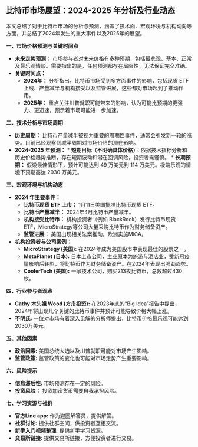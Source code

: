 ## 比特币市场展望：2024-2025 年分析及行业动态

本文总结了对于比特币市场的分析与预测，涵盖了技术面、宏观环境与机构动向等方面，并总结了2024年发生的重大事件以及2025年的展望。

**一、市场价格预测与关键时间点**

*   **未来走势预测：** 市场参与者对未来价格有多种预期，包括最悲观、基本、正常及最乐观情形。需要指出的是，任何预测都存在局限性，无法保证完全准确。
*   **关键时间点：**
    *   **2024年：** 分析指出，比特币市场受到多方面事件的影响，包括现货 ETF 上线、产量减半与机构接受以及监管进展，这些都对市场起到了推动作用。
    *   **2025年：** 重点关注川普就职可能带来的影响，认为可能比预期的更强力、更迅速，预示着市场可能进一步加速。

**二、技术分析与市场周期**

*   **历史周期：** 比特币产量减半被视为重要的周期性事件，通常会引发新一轮的涨势。目前已经观察到减半周期对市场价格的潜在影响。
*    **2024-2025 年预测：**
    *   **短期目标（不明确具体价格）**：依据技术指标分析和历史价格趋势推断，存在短期波动和潜在回调风险，投资者需谨慎。
    *   **长期预期：** 假设最佳情形下，预计可能达到 49 万美元到 114 万美元。极端乐观的情境下预期高达 2030 万美元。

**三、宏观环境与机构动态**

*   **2024 年主要事件：**
    *   **比特币现货 ETF 上市：**  1月11日美国批准比特币现货 ETF。
    *   **比特币产量减半：** 2024年4月比特币产量减半。
    *   **机构接受比特币：** 机构投资者（例如 BlackRock）发行比特币现货 ETF，MicroStrategy等公司大量采购比特币作为财务储备资产。
    *   **监管进展：** 美国出现相关法案推动，欧洲实施MiCA。
*   **机构投资者与公司案例：**
    *   **MicroStrategy (美国):**  在2024年成为美国股市中表现最佳的股票之一。
    *   **MetaPlanet (日本):** 日本上市公司，主业原本为旅游与酒店业，受新冠疫情影响后转型，将比特币作为财务储备资产。在2024年表现出强劲趋势。
    *    **CoolerTech (美国):** 一家技术公司，购买213枚比特币，总数超过430枚。

**四、行业参与者观点**

* **Cathy 木头姐 Wood (方舟投资):** 在2023年底的“Big Idea”报告中提出，2024年将出现几个关键的比特币事件并预计可能导致价格大幅上涨。
*    **不明氏:** 一位对市场有着深入见解的分析师提出，比特币价格最乐观可能达到2030万美元。

**五、其他因素**
* **政治因素:** 美国总统大选以及川普就职可能对市场产生影响。
* **监管政策:** 监管政策的变化也可能对市场走势产生重要影响。

**六、风险提示**
* **信息滞后性:** 市场预测存在一定的风险。
*   **投资风险：** 投资加密货币需要自我承担风险。

**七、学习资源与社群**

*   **官方Line app:** 作为避圈解答员，提供解答。
*   **社群讨论:** 提供社群空间，供投资者互相交流。
* **新手入门视频整理:** 提供新手学习资源。
*   **交易所链接:** 提供交易所链接，方便投资者进行交易。